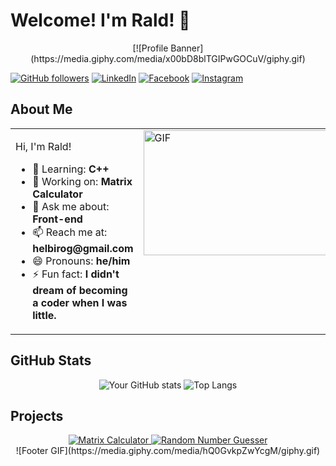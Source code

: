 # Welcome! I'm Rald! 👋

<div align="center">
  [![Profile Banner](https://media.giphy.com/media/x00bD8blTGIPwGOCuV/giphy.gif)
</div>

[![GitHub followers](https://img.shields.io/github/followers/potakaaa?label=Follow&style=social)](https://github.com/potakaaa)
[![LinkedIn](https://img.shields.io/badge/-LinkedIn-0A66C2?style=flat-square&logo=Linkedin&logoColor=white&link=https://www.linkedin.com/in/gerald-helbiro-jr-83880a212)](https://www.linkedin.com/in/gerald-helbiro-jr-83880a212)
[![Facebook](https://img.shields.io/badge/Facebook-1877F2?style=flat-square&logo=facebook&logoColor=white&link=https://facebook.com/grldjr)](https://facebook.com/grldjr)
[![Instagram](https://img.shields.io/badge/Instagram-E4405F?style=flat-square&logo=instagram&logoColor=white&link=https://instagram.com/jr.raldyyy)](https://www.instagram.com/jr.raldyyy)

## About Me

<table>
  <tr>
    <td valign="top">
      <p>Hi, I'm Rald!</p>
      <ul>
        <li>🌱 Learning: <b>C++</b></li>
        <li>🔭 Working on: <b>Matrix Calculator</b></li>
        <li>💬 Ask me about: <b>Front-end</b></li>
        <li>📫 Reach me at: <b>helbirog@gmail.com</b></li>
        <li>😄 Pronouns: <b>he/him</b></li>
        <li>⚡ Fun fact: <b>I didn't dream of becoming a coder when I was little.</b></li>
      </ul>
    </td>
    <td valign="top">
      <img src="https://media.giphy.com/media/bGgsc5mWoryfgKBx1u/giphy.gif" alt="GIF" width="300" height="200">
    </td>
  </tr>
</table>

## GitHub Stats

<div align="center">
  <img src="https://github-readme-stats.vercel.app/api?username=potakaaa&show_icons=true&theme=tokyonight" alt="Your GitHub stats">
  <img src="https://github-readme-stats.vercel.app/api/top-langs/?username=potakaaa&layout=compact&theme=tokyonight" alt="Top Langs">
</div>

## Projects

<div align="center">
  <a href="https://github.com/potakaaa/matrix-calculator">
    <img src="https://github-readme-stats.vercel.app/api/pin/?username=potakaaa&repo=matrix-calculator&theme=tokyonight" alt="Matrix Calculator">
  </a>
  <a href="https://github.com/potakaaa/random_number_guesser">
    <img src="https://github-readme-stats.vercel.app/api/pin/?username=potakaaa&repo=random_number_guesser&theme=tokyonight" alt="Random Number Guesser">
  </a>
</div>

<div align="center">
  ![Footer GIF](https://media.giphy.com/media/hQ0GvkpZwYcgM/giphy.gif)
</div>
